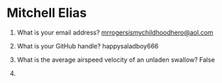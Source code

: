 # Mitchell Elias

1. What is your email address?
mrrogersismychildhoodhero@aol.com

2. What is your GitHub handle?
happysaladboy666

3. What is the average airspeed velocity of an unladen swallow?
False

4.
